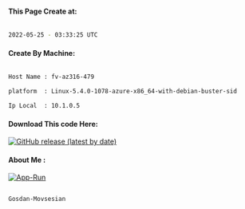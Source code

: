 
   
#### This Page Create at:

```bash

2022-05-25 - 03:33:25 UTC

```

#### Create By Machine:

```bash

Host Name : fv-az316-479

platform  : Linux-5.4.0-1078-azure-x86_64-with-debian-buster-sid

Ip Local  : 10.1.0.5

```
#### Download This code Here:

[![GitHub release (latest by date)](https://img.shields.io/github/v/release/Gosdan-Movsesian/Gosdan?style=for-the-badge&label=Download)](https://github.com/Gosdan-Movsesian/Gosdan/releases) 

</p> 

#### About Me :

[![App-Run](https://github.com/Gosdan-Movsesian/Gosdan/actions/workflows/App-Run.yml/badge.svg)](https://github.com/Gosdan-Movsesian/Gosdan/actions/workflows/App-Run.yml)

```bash

Gosdan-Movsesian

```

